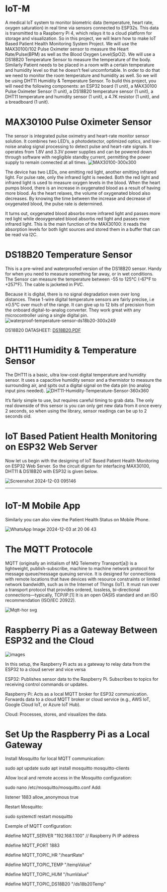 # IoT-M
A medical IoT system to monitor biometric data (temperature, heart rate, oxygen saturation) in real time via sensors connected to ESP32s. This data is transmitted to a Raspberry Pi 4, which relays it to a cloud platform for storage and visualization.
So in this project, we will learn how to make IoT Based Patient Health Monitoring System Project. We will use the MAX30100/102 Pulse Oximeter sensor to measure the Heart Rate/Pulse(BPM) as well as the Blood Oxygen Level(SpO2). We will use a DS18B20 Temperature Sensor to measure the temperature of the body. Similarly Patient needs to be placed in a room with a certain temperature and humidity level so that he doesn’t feel uncomfortable. In order to do that we need to monitor the room temperature and humidity as well. So we will be using DHT11 Humidity & Temperature Sensor.
To build this project, you will need the following components: an ESP32 board (1 unit), a MAX30100 Pulse Oximeter Sensor (1 unit), a DS18B20 temperature sensor (1 unit), a DHT11 temperature and humidity sensor (1 unit), a 4.7K resistor (1 unit), and a breadboard (1 unit).
# MAX30100 Pulse Oximeter Sensor
The sensor is integrated pulse oximetry and heart-rate monitor sensor solution. It combines two LED’s, a photodetector, optimized optics, and low-noise analog signal processing to detect pulse and heart-rate signals. It operates from 1.8V and 3.3V power supplies and can be powered down through software with negligible standby current, permitting the power supply to remain connected at all times.
![MAX30100-300x300](https://github.com/user-attachments/assets/c88313ce-160a-495c-b24d-3f554c4b1c04)

The device has two LEDs, one emitting red light, another emitting infrared light. For pulse rate, only the infrared light is needed. Both the red light and infrared light is used to measure oxygen levels in the blood. When the heart pumps blood, there is an increase in oxygenated blood as a result of having more blood. As the heart relaxes, the volume of oxygenated blood also decreases. By knowing the time between the increase and decrease of oxygenated blood, the pulse rate is determined.

It turns out, oxygenated blood absorbs more infrared light and passes more red light while deoxygenated blood absorbs red light and passes more infrared light. This is the main function of the MAX30100: it reads the absorption levels for both light sources and stored them in a buffer that can be read via I2C.

# DS18B20 Temperature Sensor
This is a pre-wired and waterproofed version of the DS18B20 sensor. Handy for when you need to measure something far away, or in wet conditions. The Sensor can measure the temperature between -55 to 125°C (-67°F to +257°F). The cable is jacketed in PVC.

Because it is digital, there is no signal degradation even over long distances. These 1-wire digital temperature sensors are fairly precise, i.e ±0.5°C over much of the range. It can give up to 12 bits of precision from the onboard digital-to-analog converter. They work great with any microcontroller using a single digital pin.
![waterproof-temperature-sensor-ds18b20-300x249](https://github.com/user-attachments/assets/19ac0fec-f626-45b8-af4d-40c130b97480)

DS18B20 DATASHEET: 
[DS18B20.PDF](https://github.com/user-attachments/files/17990132/DS18B20.PDF)


# DHT11 Humidity & Temperature Sensor
The DHT11 is a basic, ultra low-cost digital temperature and humidity sensor. It uses a capacitive humidity sensor and a thermistor to measure the surrounding air, and spits out a digital signal on the data pin (no analog input pins needed).
![DHT11-Humidity-Temperature-Sensor-360x360](https://github.com/user-attachments/assets/43e484cb-f6f2-4d46-b9ce-1f0eb5b76135)

It’s fairly simple to use, but requires careful timing to grab data. The only real downside of this sensor is you can only get new data from it once every 2 seconds, so when using the library, sensor readings can be up to 2 seconds old.

# IoT Based Patient Health Monitoring on ESP32 Web Server
Now let us begin with the designing of IoT Based Patient Health Monitoring on ESP32 Web Server. So the circuit digram for interfacing MAX30100, DHT11 & DS18B20 with ESP32 is given below.

![Screenshot 2024-12-03 095146](https://github.com/user-attachments/assets/6c8433c0-eb4c-41ea-a1da-c4e56b3681a8)

-----------------------------------------------------------------------------------------------------------------------------
# IoT-M Mobile App

Similarly you can also view the Patient Health Status on Mobile Phone.

![WhatsApp Image 2024-12-03 at 20 06 43](https://github.com/user-attachments/assets/a71e619d-804f-4cb9-a5f8-8c085cd83671)

# The MQTT Protocole

MQTT (originally an initialism of MQ Telemetry Transport[a]) is a lightweight, publish-subscribe, machine to machine network protocol for message queue/message queuing service. It is designed for connections with remote locations that have devices with resource constraints or limited network bandwidth, such as in the Internet of Things (IoT). It must run over a transport protocol that provides ordered, lossless, bi-directional connections—typically, TCP/IP.[1] It is an open OASIS standard and an ISO recommendation (ISO/IEC 20922).

![Mqtt-hor svg](https://github.com/user-attachments/assets/deaf2fbd-a002-443e-a25f-5b44893bb10c)

 # Raspberry Pi as a Gateway Between ESP32 and the Cloud

![images](https://github.com/user-attachments/assets/90b61e9c-1155-40a7-a6d0-e406c5e066b7)

In this setup, the Raspberry Pi acts as a gateway to relay data from the ESP32 to a cloud server and vice versa

ESP32:
Publishes sensor data to the Raspberry Pi.
Subscribes to topics for receiving control commands or updates.

Raspberry Pi:
Acts as a local MQTT broker for ESP32 communication.
Forwards data to a cloud MQTT broker or cloud service (e.g., AWS IoT, Google Cloud IoT, or Azure IoT Hub).

Cloud:
Processes, stores, and visualizes the data.

# Set Up the Raspberry Pi as a Local Gateway
Install Mosquitto for local MQTT communication:

sudo apt update
sudo apt install mosquitto mosquitto-clients

Allow local and remote access in the Mosquitto configuration:

sudo nano /etc/mosquitto/mosquitto.conf
Add:

listener 1883
allow_anonymous true

Restart Mosquitto:

sudo systemctl restart mosquitto

Exemple of MQTT configuration:

#define MQTT_SERVER "192.168.1.100" // Raspberry Pi IP address

#define MQTT_PORT 1883

#define MQTT_TOPIC_HR "/heartRate"

#define MQTT_TOPIC_TEMP "/tempValue"

#define MQTT_TOPIC_HUM "/humValue"

#define MQTT_TOPIC_DS18B20 "/ds18b20Temp"

